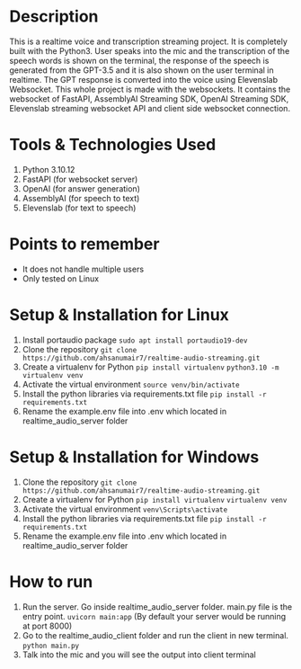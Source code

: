 # Description
This is a realtime voice and transcription streaming project. It is completely built with the Python3.
User speaks into the mic and the transcription of the speech words is shown on the terminal, the response of the speech is generated from the GPT-3.5 and it is also shown on the user terminal in realtime. The GPT response is converted into the voice using Elevenslab Websocket.
This whole project is made with the websockets. It contains the websocket of FastAPI, AssemblyAI Streaming SDK, OpenAI Streaming SDK, Elevenslab streaming websocket API and client side websocket connection.

# Tools & Technologies Used
1. Python 3.10.12
2. FastAPI (for websocket server)
3. OpenAI (for answer generation)
4. AssemblyAI (for speech to text)
5. Elevenslab (for text to speech)

# Points to remember
- It does not handle multiple users
- Only tested on Linux

# Setup & Installation for Linux
1. Install portaudio package
`sudo apt install portaudio19-dev`
2. Clone the repository
`git clone https://github.com/ahsanumair7/realtime-audio-streaming.git`
3. Create a virtualenv for Python
`pip install virtualenv`
`python3.10 -m virtualenv venv`
4. Activate the virtual environment
`source venv/bin/activate`
5. Install the python libraries via requirements.txt file
`pip install -r requirements.txt`
6. Rename the example.env file into .env which located in realtime_audio_server folder

# Setup & Installation for Windows
1. Clone the repository
`git clone https://github.com/ahsanumair7/realtime-audio-streaming.git`
2. Create a virtualenv for Python
`pip install virtualenv`
`virtualenv venv`
3. Activate the virtual environment
`venv\Scripts\activate`
4. Install the python libraries via requirements.txt file
`pip install -r requirements.txt`
5. Rename the example.env file into .env which located in realtime_audio_server folder

# How to run
1. Run the server. Go inside realtime_audio_server folder. main.py file is the entry point.
`uvicorn main:app` (By default your server would be running at port 8000)
2. Go to the realtime_audio_client folder and run the client in new terminal.
`python main.py`
3. Talk into the mic and you will see the output into client terminal